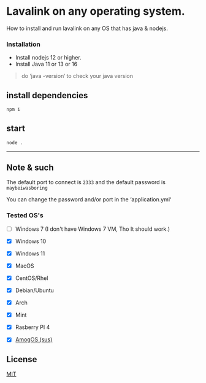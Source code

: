 # Lavalink on any operating system.



How to install and run lavalink on any OS that has java & nodejs.


### Installation

* Install nodejs 12 or higher.
* Install Java 11 or 13 or 16 
> do ‘java -version‘ to check your java version

## install dependencies
```bash
npm i
```

## start

```bash
node .
```

- - -

## Note & such
The default port to connect is `2333` and the default password is `maybeiwasboring`

You can change the password and/or port in the ‘application.yml‘

### Tested OS's

- [ ] Windows 7 (I don't have Windows 7 VM, Tho It should work.)
- [x] Windows 10
- [x] Windows 11
- [x] MacOS
- [x] CentOS/Rhel
- [x] Debian/Ubuntu
- [x] Arch
- [x] Mint
- [x] Rasberry PI 4
- [x] [AmogOS (sus)](https://github.com/jostroOS/AmogOS)


## License
[MIT](https://choosealicense.com/licenses/mit/)
